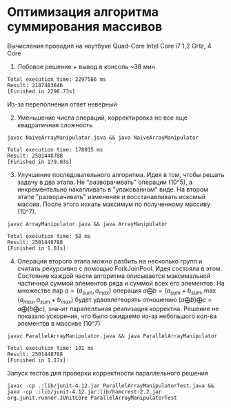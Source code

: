 

# Оптимизация алгоритма суммирования массивов

Вычисления проводил на ноутбуке Quad-Core Intel Core i7 1,2 GHz, 4 Core

1) Лобовое решение + вывод в консоль ~38 мин
```
Total execution time: 2297586 ms
Result: 2147483646
[Finished in 2298.73s]
```

Из-за переполнения ответ неверный

2) Уменьшение числа операций, корректировка но все еще квадратичная сложность

```
javac NaiveArrayManipulator.java && java NaiveArrayManipulator
```
```
Total execution time: 178015 ms
Result: 2501448788
[Finished in 179.03s]
```

3) Улучшение последовательного алгоритма. Идея в том, чтобы решать задачу в два этапа. Не "разворачивать" операции (10^5), а инкрементально накапливать в "упакованном" виде. 
На втором этапе "разворачивать" изменения и восстанавливать искомый массив. После этого искать максимум по полученному массиву (10^7).

```
javac ArrayManipulator.java && java ArrayManipulator
``` 

```
Total execution time: 58 ms
Result: 2501448788
[Finished in 1.01s]
```
4) Операции второго этапа можно разбить на несколько групп и считать рекурсивно с помощью ForkJoinPool. Идея состояла в этом. Состояние каждой части алгоритма описывается максимальной частичной суммой элементов ряда и суммой всех его элементов. На множестве пар $a =(a_{sum}, a_{max})$ операция 
$a \bigoplus b = (a_{sum} + b_{sum}, \max(a_{max}, a_{sum} + b_{max})$
будет удвовлетворять отношению $(a \bigoplus b) \bigoplus c = a \bigoplus (b \bigoplus c)$, значит паралелльная реализация корректна. Решение не показало ускорения, что было ожидаемо из-за небольшого кол-ва элементов в массиве (10^7)

```
javac ParallelArrayManipulator.java && java ParallelArrayManipulator
```
```
Total execution time: 101 ms
Result: 2501448788
[Finished in 1.17s]
```

Запуск тестов для проверки корректности параллельного решения 

```
javac -cp .:lib/junit-4.12.jar ParallelArrayManipulatorTest.java && java -cp .:lib/junit-4.12.jar:lib/hamcrest-2.2.jar org.junit.runner.JUnitCore ParallelArrayManipulatorTest
```



